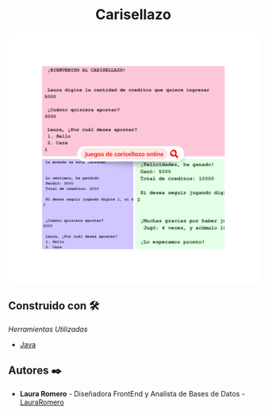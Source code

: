 <h1 align="center"> Carisellazo </h1>

<p align="center" style="with: 50px;"><img src="Carisellazo.png"/></p> 



## Construido con 🛠️

_Herramientas Utilizadas_

* [Java](https://www.java.com/es/)



## Autores ✒️

* **Laura Romero** - Diseñadora FrontEnd y Analista de Bases de Datos - [LauraRomero](https://github.com/LauraRomero2704)
